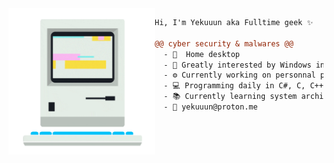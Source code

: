 <img align="left" height="234" src="./giphy.gif"/>


```diff
Hi, I'm Yekuuun aka Fulltime geek ✨

@@ cyber security & malwares @@
  - 📍  Home desktop
  - 👀 Greatly interested by Windows internals & Malwares
  - ⚙️ Currently working on personnal projects
  - 💻 Programming daily in C#, C, C++ & Javascript
  - 📚 Currently learning system architectures & security
  - 📧 yekuuun@proton.me


```
